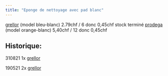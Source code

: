 ```yaml
---
title: "Eponge de nettoyage avec pad blanc"
---
```


[grellor](notes/utilisateurs/fournisseurs/grellor.md) (model bleu-blanc) 2.79chf / 6 donc 0,45chf stock terminé
[prodega](notes/utilisateurs/fournisseurs/prodega.md) (model orange-blanc) 5,40chf / 12 donc 0,45chf

## Historique:
310821 1x [grellor](notes/utilisateurs/fournisseurs/grellor.md) 

190521 2x [grellor](notes/utilisateurs/fournisseurs/grellor.md)